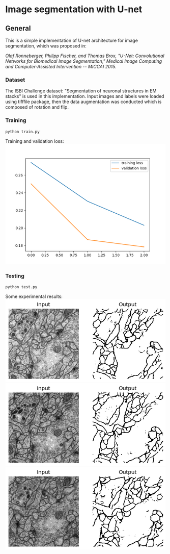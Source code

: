 # Image segmentation with U-net
## General
This is a simple implementation of U-net architecture for image segmentation, which was proposed in:

*Olaf Ronneberger, Philipp Fischer, and Thomas Brox, "U-Net: Convolutional Networks for Biomedical Image Segmentation," Medical Image Computing and Computer-Assisted Intervention -- MICCAI 2015.*

### Dataset
The ISBI Challenge dataset: "Segmentation of neuronal structures in EM stacks" is used in this implementation. Input images and labels were loaded using tifffile package, then the data augmentation was conducted which is composed of rotation and flip.

### Training
```
python train.py
```
Training and validation loss:
![Image description](output/loss.png)
### Testing
```
python test.py
```
Some experimental results:
![Image description](results/img_0.png)
![Image description](results/img_1.png)
![Image description](results/img_2.png)
